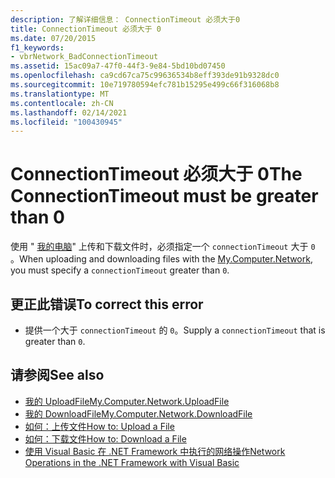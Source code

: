 ```yaml
---
description: 了解详细信息： ConnectionTimeout 必须大于0
title: ConnectionTimeout 必须大于 0
ms.date: 07/20/2015
f1_keywords:
- vbrNetwork_BadConnectionTimeout
ms.assetid: 15ac09a7-47f0-44f3-9e84-5bd10bd07450
ms.openlocfilehash: ca9cd67ca75c99636534b8eff393de91b9328dc0
ms.sourcegitcommit: 10e719780594efc781b15295e499c66f316068b8
ms.translationtype: MT
ms.contentlocale: zh-CN
ms.lasthandoff: 02/14/2021
ms.locfileid: "100430945"
---
```

# <a name="the-connectiontimeout-must-be-greater-than-0"></a><span data-ttu-id="623c6-103">ConnectionTimeout 必须大于 0</span><span class="sxs-lookup"><span data-stu-id="623c6-103">The ConnectionTimeout must be greater than 0</span></span>

<span data-ttu-id="623c6-104">使用 " [我的电脑](xref:Microsoft.VisualBasic.Devices.Network)" 上传和下载文件时，必须指定一个 `connectionTimeout` 大于 `0` 。</span><span class="sxs-lookup"><span data-stu-id="623c6-104">When uploading and downloading files with the [My.Computer.Network](xref:Microsoft.VisualBasic.Devices.Network), you must specify a `connectionTimeout` greater than `0`.</span></span>  
  
## <a name="to-correct-this-error"></a><span data-ttu-id="623c6-105">更正此错误</span><span class="sxs-lookup"><span data-stu-id="623c6-105">To correct this error</span></span>  
  
- <span data-ttu-id="623c6-106">提供一个大于 `connectionTimeout` 的 `0`。</span><span class="sxs-lookup"><span data-stu-id="623c6-106">Supply a `connectionTimeout` that is greater than `0`.</span></span>  
  
## <a name="see-also"></a><span data-ttu-id="623c6-107">请参阅</span><span class="sxs-lookup"><span data-stu-id="623c6-107">See also</span></span>

- [<span data-ttu-id="623c6-108">我的 UploadFile</span><span class="sxs-lookup"><span data-stu-id="623c6-108">My.Computer.Network.UploadFile</span></span>](xref:Microsoft.VisualBasic.Devices.Network.UploadFile%2A)
- [<span data-ttu-id="623c6-109">我的 DownloadFile</span><span class="sxs-lookup"><span data-stu-id="623c6-109">My.Computer.Network.DownloadFile</span></span>](xref:Microsoft.VisualBasic.Devices.Network.DownloadFile%2A)
- [<span data-ttu-id="623c6-110">如何：上传文件</span><span class="sxs-lookup"><span data-stu-id="623c6-110">How to: Upload a File</span></span>](../developing-apps/programming/computer-resources/how-to-upload-a-file.md)
- [<span data-ttu-id="623c6-111">如何：下载文件</span><span class="sxs-lookup"><span data-stu-id="623c6-111">How to: Download a File</span></span>](../developing-apps/programming/computer-resources/how-to-download-a-file.md)
- <span data-ttu-id="623c6-112">[使用 Visual Basic 在 .NET Framework 中执行的网络操作](/previous-versions/visualstudio/visual-studio-2010/ms172756(v=vs.100))</span><span class="sxs-lookup"><span data-stu-id="623c6-112">[Network Operations in the .NET Framework with Visual Basic](/previous-versions/visualstudio/visual-studio-2010/ms172756(v=vs.100))</span></span>
